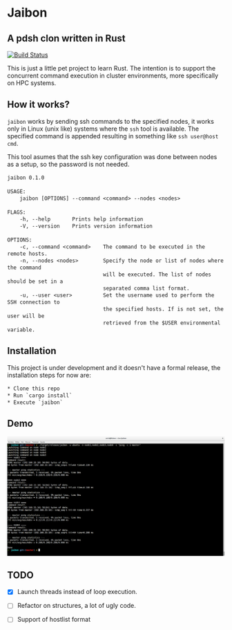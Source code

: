 # Jaibon
## A pdsh clon written in Rust

[![Build Status](https://travis-ci.org/ericho/jaibon.svg?branch=master)](https://travis-ci.org/ericho/jaibon)

This is just a little pet project to learn Rust. The intention is to support the concurrent command execution in cluster environments, more specifically on HPC systems. 

## How it works?

`jaibon` works by sending ssh commands to the specified nodes, it works only in Linux (unix like) systems where the `ssh` tool is available. The specified command is appended resulting in something like `ssh user@host cmd`.

This tool asumes that the ssh key configuration was done between nodes as a setup, so the password is not needed.

```
jaibon 0.1.0

USAGE:
    jaibon [OPTIONS] --command <command> --nodes <nodes>

FLAGS:
    -h, --help       Prints help information
    -V, --version    Prints version information

OPTIONS:
    -c, --command <command>    The command to be executed in the remote hosts.
    -n, --nodes <nodes>        Specify the node or list of nodes where the command
                               will be executed. The list of nodes should be set in a
                               separated comma list format.
    -u, --user <user>          Set the username used to perform the SSH connection to
                               the specified hosts. If is not set, the user will be
                               retrieved from the $USER environmental variable.

```

## Installation

This project is under development and it doesn't have a formal release, the installation steps for now are: 

    * Clone this repo
    * Run `cargo install`
    * Execute `jaibon`
    
## Demo
![demo](demo.png)
## TODO

- [x] Launch threads instead of loop execution.
- [ ] Refactor on structures, a lot of ugly code.
- [ ] Support of hostlist format

